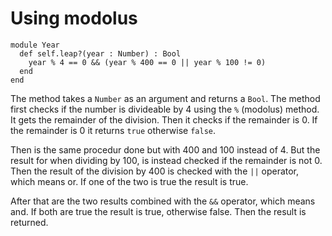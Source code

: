 # Using modolus

```crystal
module Year
  def self.leap?(year : Number) : Bool
    year % 4 == 0 && (year % 400 == 0 || year % 100 != 0)
  end
end
```

The method takes a `Number` as an argument and returns a `Bool`.
The method first checks if the number is divideable by 4 using the `%` (modolus) method.
It gets the remainder of the division.
Then it checks if the remainder is 0.
If the remainder is 0 it returns `true` otherwise `false`.

Then is the same procedur done but with 400 and 100 instead of 4.
But the result for when dividing by 100, is instead checked if the remainder is not 0.
Then the result of the division by 400 is checked with the `||` operator, which means or.
If one of the two is true the result is true.

After that are the two results combined with the `&&` operator, which means and.
If both are true the result is true, otherwise false.
Then the result is returned.
